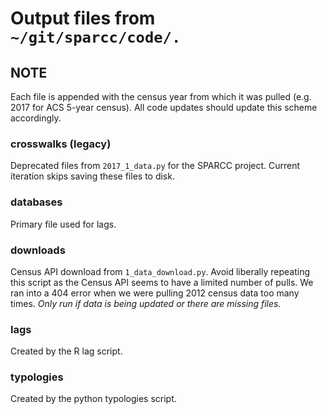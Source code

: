 # Output files from `~/git/sparcc/code/.`

## NOTE
Each file is appended with the census year from which it was pulled (e.g. 2017 for ACS 5-year census). All code updates should update this scheme accordingly. 

### crosswalks (legacy)
Deprecated files from `2017_1_data.py` for the SPARCC project. Current iteration skips saving these files to disk. 

### databases
Primary file used for lags.

### downloads
Census API download from `1_data_download.py`. Avoid liberally repeating this script as the Census API seems to have a limited number of pulls. We ran into a 404 error when we were pulling 2012 census data too many times. *Only run if data is being updated or there are missing files.*

### lags
Created by the R lag script.

### typologies 
Created by the python typologies script.

